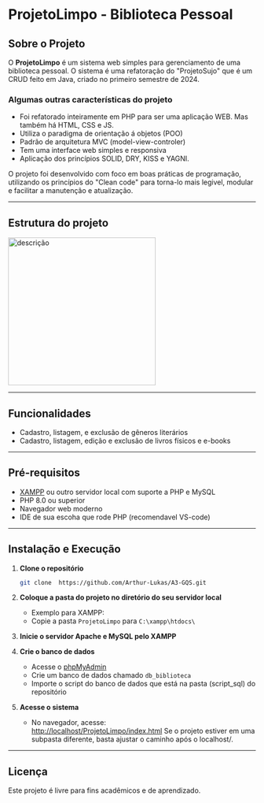 # ProjetoLimpo - Biblioteca Pessoal

## Sobre o Projeto

O **ProjetoLimpo** é um sistema web simples para gerenciamento de uma biblioteca pessoal. O sistema é uma refatoração do "ProjetoSujo" que é um CRUD feito em Java, criado no primeiro semestre de 2024.

### Algumas outras características do projeto
- Foi refatorado inteiramente em PHP para ser uma aplicação WEB. Mas também há HTML, CSS e JS.
- Utiliza o paradigma de orientação á objetos (POO)
- Padrão de arquitetura MVC (model-view-controler)
- Tem uma interface web simples e responsiva
- Aplicação dos princípios SOLID, DRY, KISS e YAGNI.

O projeto foi desenvolvido com foco em boas práticas de programação, utilizando os princípios do "Clean code" para torna-lo mais legivel, modular e facilitar a manutenção e atualização.

---

## Estrutura do projeto

<img src="https://github.com/user-attachments/assets/2c2d5b5c-d290-4947-806d-d56c60889750" alt="descrição" width="300"/>

---

## Funcionalidades

- Cadastro, listagem, e exclusão de gêneros literários
- Cadastro, listagem, edição e exclusão de livros físicos e e-books

---

## Pré-requisitos

- [XAMPP](https://www.apachefriends.org/pt_br/index.html) ou outro servidor local com suporte a PHP e MySQL
- PHP 8.0 ou superior
- Navegador web moderno
- IDE de sua escoha que rode PHP (recomendavel VS-code)

---

## Instalação e Execução

1. **Clone o repositório**
   ```bash
   git clone  https://github.com/Arthur-Lukas/A3-GQS.git
2. **Coloque a pasta do projeto no diretório do seu servidor local**
   - Exemplo para XAMPP:  
   - Copie a pasta `ProjetoLimpo` para `C:\xampp\htdocs\`

3. **Inicie o servidor Apache e MySQL pelo XAMPP**

4. **Crie o banco de dados**
   - Acesse o [phpMyAdmin](http://localhost/phpmyadmin)
   - Crie um banco de dados chamado `db_biblioteca` 
   - Importe o script do banco de dados que está na pasta (script_sql) do repositório 

5. **Acesse o sistema**
   - No navegador, acesse:  
     [http://localhost/ProjetoLimpo/index.html](http://localhost/ProjetoLimpo/index.html)
     Se o projeto estiver em uma subpasta diferente, basta ajustar o caminho após o localhost/.

---

## Licença

Este projeto é livre para fins acadêmicos e de aprendizado.


